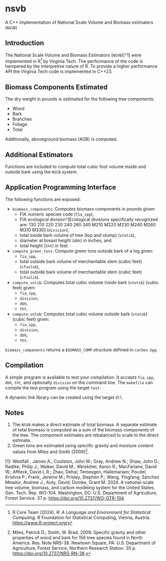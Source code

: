 # nsvb
A C++ implementation of National Scale Volume and Biomass estimators (`NSVB`) 

## Introduction

The National Scale Volume and Biomass Estimators (`NSVB`)[^1] were implemented in R[^2] by Virginia Tech. The performance of the code is hampered by the interpretive nature of R. To provide a higher performance API the Virginia Tech code is implemented in C++23.

## Biomass Components Estimated

The dry weight in pounds is estimated for the following tree components:

* Wood
* Bark
* Branches
* Foliage
* Total

Additionally, aboveground biomass (AGB) is computed.

## Additional Estimators

Functions are included to compute total cubic foot volume inside and outside bark using the `NSCB` system.

## Application Programming Interface

The following functions are exposed:

* `biomass_components`: Computes biomass components in pounds given: 
   * FIA numeric species code (`fia_spp`), 
   * FIA ecological division^[Ecological divisions specifically recognized are: 130  210  220  230  240  260  340  M210 M220 M230 M240 M260 M310 M330] (`division`), 
   * total inside bark volume of tree (top and stump) (`vtotib`), 
   * diameter at breast height (`dbh`) in inches, and 
   * total height (`tht`) in feet.
* `compute_green_tons`: Compute green tons outside bark of a log given:
   * `fia_spp`, 
   * total outside bark volume of merchantable stem (cubic feet) (`cfvolob`),
   * total outside bark volume of merchantable stem (cubic feet) (`cfvolib`).
* `compute_volib`: Computes total cubic volume inside bark (`vtotib`) (cubic feet) given:
   * `fia_spp`,
   * `division`,
   * `dbh`,
   * `tht`.
* `compute_volob`: Computes total cubic volume outside bark (`vtotob`) (cubic feet) given:
   * `fia_spp`,
   * `division`,
   * `dbh`,
   * `tht`.

`biomass_components` returns a `BIOMASS_COMP` structure defined in `carbon.hpp`. 

## Compilation

A simple program is available to test your compilation. It accepts `fia_spp`, `dbh`, `tht`, and optionally `division` on the command line. The `makefile` can compile the test program using the target `test`.

A dynamic link library can be created using the target `dll`.

## Notes

1. The `NSVB` makes a direct estimate of total biomass. A separate estimate of total biomass is computed as a sum of the biomass components of the tree. The component estimates are rebalanced to scale to the direct estimate.
2. Green tons are estimated using specific gravity and moisture content values from Miles and Smith (2009)[^3].

[1]: Westfall , James A.; Coulston, John W.; Gray, Andrew N.; Shaw, John D.; Radtke, Philip J.; Walker, David M.; Weiskittel, Aaron R.; MacFarlane, David W.; Affleck, David L.R.; Zhao, Dehai; Temesgen, Hailemariam; Poudel, Krishna P.; Frank, Jereme M.; Prisley, Stephen P.; Wang, Yingfang; Sánchez Meador, Andrew J.; Auty, David; Domke, Grant M. 2024. A national-scale tree volume, biomass, and carbon modeling system for the United States. Gen. Tech. Rep. WO-104. Washington, DC: U.S. Department of Agriculture, Forest Service. 37 p. https://doi.org/10.2737/WO-GTR-104.

[^2]: R Core Team (2024). _R: A Language and Environment for Statistical Computing_. R Foundation for Statistical Computing, Vienna, Austria. <https://www.R-project.org/>

[^3]: Miles, Patrick D.; Smith, W. Brad. 2009. Specific gravity and other properties of wood and bark for 156 tree species found in North America. Res. Note NRS-38. Newtown Square, PA: U.S. Department of Agriculture, Forest Service, Northern Research Station. 35 p. https://doi.org/10.2737/NRS-RN-38.